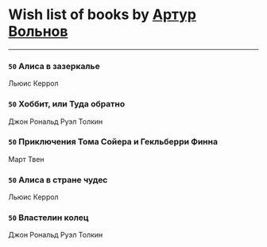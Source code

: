 # Wish list of books by [Артур Вольнов](http://vk.com/id225880893)
---

### `50` Алиса в зазеркалье
Льюис Керрол

### `50` Хоббит, или Туда обратно
Джон Рональд Руэл Толкин

### `50` Приключения Тома Сойера и Гекльберри Финна
Март Твен

### `50` Алиса в стране чудес
Льюис Керрол

### `50` Властелин колец
Джон Рональд Руэл Толкин

